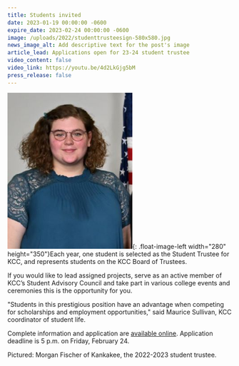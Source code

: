 ```yaml
---
title: Students invited
date: 2023-01-19 00:00:00 -0600
expire_date: 2023-02-24 00:00:00 -0600
image: /uploads/2022/studenttrusteesign-580x580.jpg
news_image_alt: Add descriptive text for the post's image
article_lead: Applications open for 23-24 student trustee
video_content: false
video_link: https://youtu.be/4d2LkGjg5bM
press_release: false
---
```

![Morgan Fischer of Kankakee](/uploads/2022/morganfischer280x350.jpg "Morgan Fischer of Kankakee"){: .float-image-left width="280" height="350"}Each year, one student is selected as the Student Trustee for KCC, and represents students on the KCC Board of Trustees.

If you would like to lead assigned projects, serve as an active member of KCC’s Student Advisory Council and take part in various college events and ceremonies this is the opportunity for you.

"Students in this prestigious position have an advantage when competing for scholarships and employment opportunities," said Maurice Sullivan, KCC coordinator of student life.

Complete information and application are&nbsp;[available online](https://form.jotform.com/200476436597161). Application deadline is 5 p.m. on Friday, February 24.&nbsp;

Pictured: Morgan Fischer of Kankakee, the 2022-2023 student trustee.